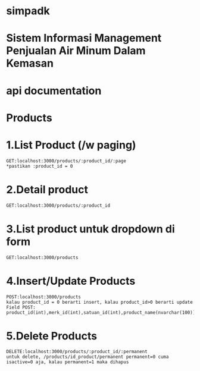 # simpadk
Sistem Informasi Management Penjualan Air Minum Dalam Kemasan
=============================================================
api documentation
=================
Products
=========
1.List Product (/w paging)
==========================
	GET:localhost:3000/products/:product_id/:page
	*pastikan :product_id = 0
2.Detail product 
================
	GET:localhost:3000/products/:product_id
3.List product untuk dropdown di form
=====================================
	GET:localhost:3000/products
4.Insert/Update Products
========================
	POST:localhost:3000/products
	kalau product_id = 0 berarti insert, kalau product_id>0 berarti update
	Field POST: product_id(int),merk_id(int),satuan_id(int),product_name(nvarchar(100)),remarks(text),isactive(bit)
5.Delete Products
=================
	DELETE:localhost:3000/products/:product_id/:permanent
	untuk delete, /products/id_product/permanent permanent=0 cuma isactive=0 aja, kalau permanent=1 maka dihapus